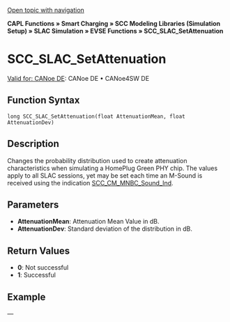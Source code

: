[Open topic with navigation](../../../../../CANoeDEFamily.htm#Topics/CAPLFunctions/SmartCharging/Functions/CAPLfunctionSCCSLACSetAttenuation.md)

**CAPL Functions » Smart Charging » SCC Modeling Libraries (Simulation Setup) » SLAC Simulation » EVSE Functions » SCC_SLAC_SetAttenuation**

# SCC_SLAC_SetAttenuation

[Valid for: CANoe DE](../../../Shared/FeatureAvailability.md): CANoe DE • CANoe4SW DE

## Function Syntax

```plaintext
long SCC_SLAC_SetAttenuation(float AttenuationMean, float AttenuationDev)
```

## Description

Changes the probability distribution used to create attenuation characteristics when simulating a HomePlug Green PHY chip. The values apply to all SLAC sessions, yet may be set each time an M-Sound is received using the indication [SCC_CM_MNBC_Sound_Ind](../Callbacks/CAPLfunctionSCCCMMNBCSoundInd.md).

## Parameters

- **AttenuationMean**: Attenuation Mean Value in dB.
- **AttenuationDev**: Standard deviation of the distribution in dB.

## Return Values

- **0**: Not successful
- **1**: Successful

## Example

—
